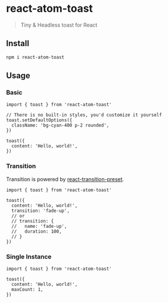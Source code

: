 # react-atom-toast

> Tiny & Headless toast for React

## Install

```bash
npm i react-atom-toast
```

## Usage

### Basic
```tsx
import { toast } from 'react-atom-toast'

// There is no built-in styles, you'd customize it yourself
toast.setDefaultOptions({
  className: 'bg-cyan-400 p-2 rounded',
})

toast({
  content: 'Hello, world!',
})
```

### Transition

Transition is powered by [react-transition-preset](https://github.com/hemengke1997/react-transition-preset).

```tsx
import { toast } from 'react-atom-toast'

toast({
  content: 'Hello, world!',
  transition: 'fade-up',
  // or
  // transition: {
  //   name: 'fade-up',
  //   duration: 100,
  // }
})
```

### Single Instance

```tsx
import { toast } from 'react-atom-toast'

toast({
  content: 'Hello, world!',
  maxCount: 1,
})
```
